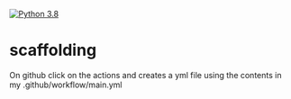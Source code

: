 [![Python 3.8](https://github.com/gkrampah/scaffolding/actions/workflows/main.yml/badge.svg)](https://github.com/gkrampah/scaffolding/actions/workflows/main.yml)

# scaffolding
On github click on the actions and creates a yml file using the contents in my .github/workflow/main.yml
